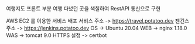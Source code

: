 여행지도 프론트 부분
여행 다녔던 곳을 색칠하여 RestAPI 통신으로 구현


AWS EC2 를 이용한 서비스 배포
서비스 주소 -> https://travel.potatoo.dev
젠킨스 주소 -> https://jenkins.potatoo.dev
OS -> Ubuntu 20.04
WEB -> nginx 1.18.0
WAS -> tomcat 9.0
HTTPS 설정 -> certbot
